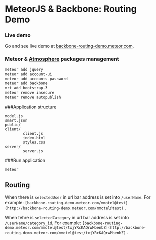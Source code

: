 # MeteorJS & Backbone: Routing Demo

### Live demo

Go and see live demo at [backbone-routing-demo.meteor.com](http://backbone-routing-demo.meteor.com).

### Meteor & [Atmosphere](https://atmosphere.meteor.com/) packages management

```sh
meteor add jquery
meteor add account-ui
meteor add accounts-password
meteor add backbone
mrt add bootstrap-3
meteor remove insecure
meteor remove autopublish
```

###Application structure

```
model.js
smart.json
public/
client/
		client.js
		index.html
		styles.css
server/
		server.js		
```

###Run application

```sh
meteor
````

## Routing

When there is `selectedUser` in url bar address is set into `/userName`. 
For example: ` [backbone-routing-demo.meteor.com/mmotel@test](http://backbone-routing-demo.meteor.com/mmotel@test) ` .

When tehre is `selectedCategory` in url bar address is set into `/userName/category_id`. 
For example: ` [backbone-routing-demo.meteor.com/mmotel@test/txjYRcKAQrwMbenbZ](http://backbone-routing-demo.meteor.com/mmotel@test/txjYRcKAQrwMbenbZ) ` .
